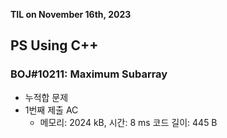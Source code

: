 **TIL on November 16th, 2023**

## PS Using C++
### BOJ#10211: Maximum Subarray
* 누적합 문제
* 1번째 제출 AC
    - 메모리: 2024 kB, 시간: 8 ms 코드 길이: 445 B
